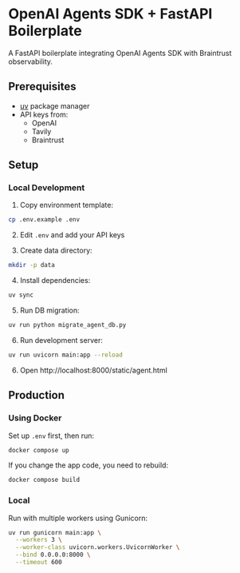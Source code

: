 # OpenAI Agents SDK + FastAPI Boilerplate

A FastAPI boilerplate integrating OpenAI Agents SDK with Braintrust observability.

## Prerequisites

- [uv](https://docs.astral.sh/uv/getting-started/installation/) package manager
- API keys from:
  - OpenAI
  - Tavily
  - Braintrust

## Setup

### Local Development

1. Copy environment template:
```bash
cp .env.example .env
```

2. Edit `.env` and add your API keys

3. Create data directory:
```bash
mkdir -p data
```

4. Install dependencies:
```bash
uv sync
```

5. Run DB migration:

```bash
uv run python migrate_agent_db.py
```

6. Run development server:
```bash
uv run uvicorn main:app --reload
```

6. Open http://localhost:8000/static/agent.html

## Production

### Using Docker

Set up `.env` first, then run:

```bash
docker compose up
```

If you change the app code, you need to rebuild:

```bash
docker compose build
```

### Local

Run with multiple workers using Gunicorn:

```bash
uv run gunicorn main:app \
  --workers 3 \
  --worker-class uvicorn.workers.UvicornWorker \
  --bind 0.0.0.0:8000 \
  --timeout 600
```
